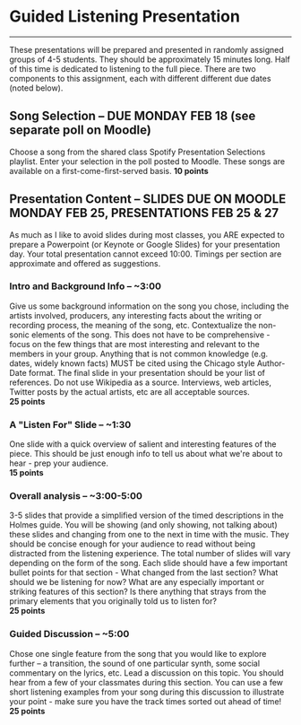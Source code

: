 # Guided Listening Presentation

---

These presentations will be prepared and presented in randomly assigned groups of 4-5 students.
They should be approximately 15 minutes long. Half of this time is dedicated to listening to the full piece.
There are two components to this assignment, each with different different due dates (noted below).

## Song Selection – DUE MONDAY FEB 18 (see separate poll on Moodle)
Choose a song from the shared class Spotify Presentation Selections playlist. Enter your selection in the poll posted to Moodle. These songs are available on a first-come-first-served basis.
**10 points**

## Presentation Content – SLIDES DUE ON MOODLE MONDAY FEB 25, PRESENTATIONS FEB 25 & 27
As much as I like to avoid slides during most classes, you ARE expected to prepare a Powerpoint (or Keynote or Google Slides) for your presentation day. Your total presentation cannot exceed 10:00. Timings per section are approximate and offered as suggestions.

### Intro and Background Info – ~3:00
Give us some background information on the song you chose, including the artists involved, producers, any interesting facts about the writing or recording process, the meaning of the song, etc. Contextualize the non-sonic elements of the song. This does not have to be comprehensive - focus on the few things that are most interesting and relevant to the members in your group. Anything that is not common knowledge (e.g. dates, widely known facts) MUST be cited using the Chicago style Author-Date format. The final slide in your presentation should be your list of references. Do not use Wikipedia as a source. Interviews, web articles, Twitter posts by the actual artists, etc are all acceptable sources.  
**25 points**

### A "Listen For" Slide – ~1:30
One slide with a quick overview of salient and interesting features of the piece. This should be just enough info to tell us about what we're about to hear - prep your audience.  
**15 points**

### Overall analysis – ~3:00-5:00
3-5 slides that provide a simplified version of the timed descriptions in the Holmes guide. You will be showing (and only showing, not talking about) these slides and changing from one to the next in time with the music. They should be concise enough for your audience to read without being distracted from the listening experience. The total number of slides will vary depending on the form of the song. Each slide should have a few important bullet points for that section - What changed from the last section? What should we be listening for now? What are any especially important or striking features of this section? Is there anything that strays from the primary elements that you originally told us to listen for?  
**25 points**

### Guided Discussion – ~5:00
Chose one single feature from the song that you would like to explore further – a transition, the sound of one particular synth, some social commentary on the lyrics, etc. Lead a discussion on this topic. You should hear from a few of your classmates during this section. You can use a few short listening examples from your song during this discussion to illustrate your point - make sure you have the track times sorted out ahead of time!  
**25 points**
